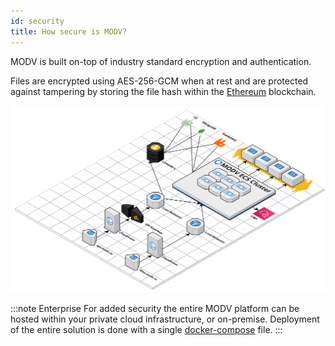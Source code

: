 ```yaml
---
id: security
title: How secure is MODV?
---
```


MODV is built on-top of industry standard encryption and authentication.

Files are encrypted using AES-256-GCM when at rest and are protected against tampering by storing the file hash within the [Ethereum](https://ethereum.org/en/) blockchain.

![Example banner](../../static/img/modv-hosted.png)

:::note Enterprise
For added security the entire MODV platform can be hosted within your private cloud infrastructure, or on-premise. Deployment of the entire solution is done with a single [docker-compose](https://docs.docker.com/compose/) file.
:::